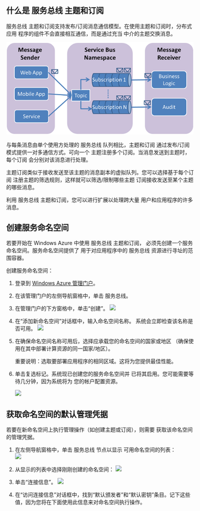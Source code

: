 ﻿<h2><a name="what-are-service-bus-topics"></a>什么是 服务总线 主题和订阅</h2>

服务总线 主题和订阅支持发布/订阅消息通信模型。在使用主题和订阅时，分布式应用
程序的组件不会直接相互通信，而是通过充当
中介的主题交换消息。

![TopicConcepts](./media/howto-service-bus-topics/sb-topics-01.png)

与每条消息由单个使用方处理的 服务总线 队列相比，主题和订阅
通过发布/订阅模式提供一对多通信方式。可向一个
主题注册多个订阅。当消息发送到主题时，每个订阅
会分别对该消息进行处理。

主题订阅类似于接收发送至该主题的消息副本的虚拟队列。您可以选择基于每个订阅
注册主题的筛选规则，这样就可以筛选/限制哪些主题
订阅接收发送至某个主题的哪些消息。

利用 服务总线 主题和订阅，您可以进行扩展以处理跨大量
用户和应用程序的许多消息。

<h2><a name="create-a-service-namespace"></a>创建服务命名空间</h2>

若要开始在 Windows Azure 中使用 服务总线 主题和订阅，
必须先创建一个服务命名空间。服务命名空间提供了
用于对应用程序中的 服务总线 资源进行寻址的范围容器。

创建服务命名空间：

1. 登录到 [Windows Azure 管理门户][]。

2. 在该管理门户的左侧导航窗格中，单击 服务总线。

3. 在管理门户的下方窗格中，单击“创建”。
    ![][0]

4. 在“添加新命名空间”对话框中，输入命名空间名称。
    系统会立即检查该名称是否可用。
    ![][2]

5. 在确保命名空间名称可用后，选择应承载您的命名空间的国家或地区
（确保使用在其中部署计算资源的同一国家/地区）。

	重要说明：选取要部署应用程序的相同区域。这将为您提供最佳性能。

6.	单击复选标记。系统现已创建您的服务命名空间并
   已将其启用。您可能需要等待几分钟，因为系统将为
   您的帐户配置资源。

	![][6]


<h2><a name="obtain-default-credentials"></a>获取命名空间的默认管理凭据</h2>

若要在新命名空间上执行管理操作（如创建主题或订阅），则需要
获取该命名空间的管理凭据。

1. 在左侧导航窗格中，单击 服务总线 节点以显示
   可用命名空间的列表：  
    ![][0]

2. 从显示的列表中选择刚刚创建的命名空间：
    ![][3]

3. 单击“连接信息”。
    ![][4]

4. 在“访问连接信息”对话框中，找到“默认颁发者”和“默认密钥”条目。记下这些值，因为您将在下面使用此信息来对命名空间执行操作。

 
  [Windows Azure 管理门户]: http://manage.windowsazure.com
  [0]: ./media/howto-service-bus-topics/sb-queues-13.png
  [2]: ./media/howto-service-bus-topics/sb-queues-04.png
  [3]: ./media/howto-service-bus-topics/sb-queues-09.png
  [4]: ./media/howto-service-bus-topics/sb-queues-06.png
  
  [6]: ./media/howto-service-bus-topics/getting-started-multi-tier-27.png

